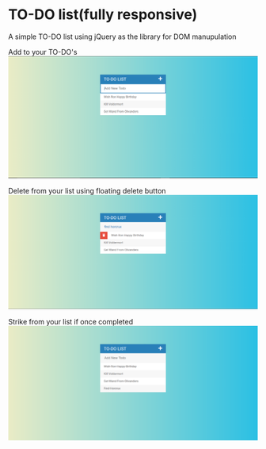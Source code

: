 # TO-DO list(fully responsive)
A simple TO-DO list using jQuery as the library for DOM manupulation

Add to your TO-DO's
![](images/new.PNG)

Delete from your list using floating delete button
![](images/delete.PNG)

Strike from your list if once completed
![](images/strike.PNG)
